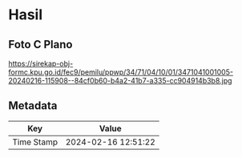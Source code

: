 # Hasil

## Foto C Plano

https://sirekap-obj-formc.kpu.go.id/fec9/pemilu/ppwp/34/71/04/10/01/3471041001005-20240216-115908--84cf0b60-b4a2-41b7-a335-cc904914b3b8.jpg


## Metadata

| Key        | Value               |
| ---------- | ------------------- |
| Time Stamp | 2024-02-16 12:51:22 |



